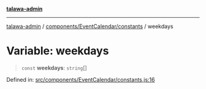 [**talawa-admin**](../../../../README.md)

***

[talawa-admin](../../../../modules.md) / [components/EventCalendar/constants](../README.md) / weekdays

# Variable: weekdays

> `const` **weekdays**: `string`[]

Defined in: [src/components/EventCalendar/constants.js:16](https://github.com/bint-Eve/talawa-admin/blob/16ddeb98e6868a55bca282e700a8f4212d222c01/src/components/EventCalendar/constants.js#L16)
